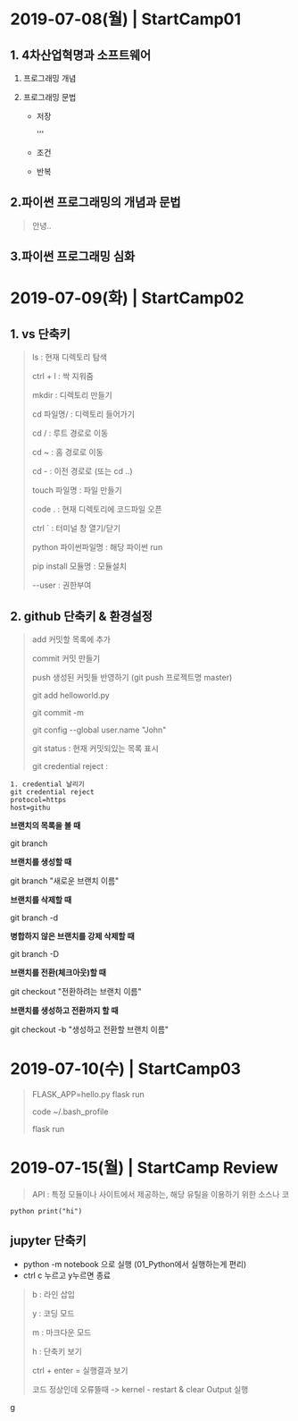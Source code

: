 # 2019-07-08(월) | StartCamp01

## 1. 4차산업혁명과 소프트웨어

 1. 프로그래밍 개념

 2. 프로그래밍 문법

    - 저장

      '''

    - 조건

    - 반복

## 2.파이썬 프로그래밍의 개념과 문법

> 안녕..



## 3.파이썬 프로그래밍 심화





# 2019-07-09(화) | StartCamp02

## 1. vs 단축키

>ls : 현재 디렉토리 탐색
>
>ctrl + l : 싹 지워줌
>
>mkdir : 디렉토리 만들기
>
>cd 파일명/ : 디렉토리 들어가기
>
>cd / : 루트 경로로 이동
>
>cd ~ : 홈 경로로 이동
>
>cd - : 이전 경로로 (또는 cd ..)
>
>touch 파일명 : 파일 만들기
>
>code . : 현재 디렉토리에 코드파일 오픈
>
>ctrl ` : 터미널 창 열기/닫기
>
>python 파이썬파일명 : 해당 파이썬 run
>
>pip install 모듈명 : 모듈설치
>
>--user : 권한부여

## 2. github 단축키 & 환경설정

> add	 커밋할 목록에 추가
>
> commit 	커밋 만들기
>
> push 	생성된 커밋들 반영하기 (git push 프로젝트명 master)
>
> git add helloworld.py 
>
> git commit -m
>
> git config --global user.name "John"
>
> git status : 현재 커밋되있는 목록 표시
>
> git credential reject : 

```
1. credential 날리기
git credential reject
protocol=https
host=githu
```



**브랜치의 목록을 볼 때**

git branch

**브랜치를 생성할 때** 

git branch "새로운 브랜치 이름"

**브랜치를 삭제할 때**

git branch -d

**병합하지 않은 브랜치를 강제 삭제할 때** 

git branch -D

**브랜치를 전환(체크아웃)할 때**

git checkout "전환하려는 브랜치 이름"

**브랜치를 생성하고 전환까지 할 때** 

git checkout -b "생성하고 전환할 브랜치 이름"



# 2019-07-10(수) | StartCamp03

> FLASK_APP=hello.py flask run
>
> code ~/.bash_profile
>
> flask run

# 2019-07-15(월) | StartCamp Review

>API : 특정 모듈이나 사이트에서 제공하는, 해당 유틸을 이용하기 위한 소스나 코



`python print("hi")`



## jupyter 단축키

- python -m notebook 으로 실행 (01_Python에서 실행하는게 편리)
- ctrl c 누르고 y누르면 종료



>b : 라인 삽입
>
>y : 코딩 모드
>
>m : 마크다운 모드
>
>h : 단축키 보기
>
>ctrl + enter = 실행결과 보기
>
>코드 정상인데 오류뜰때 -> kernel - restart & clear Output 실행



g
